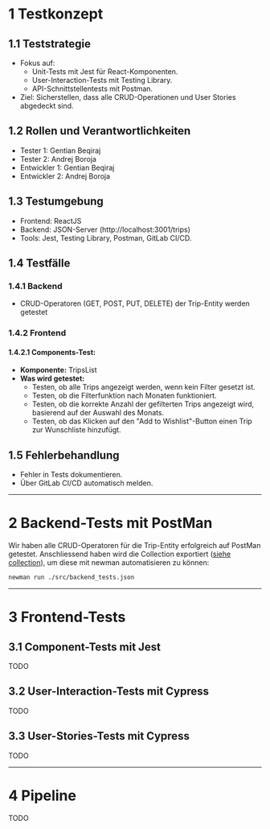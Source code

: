 # 1 Testkonzept

## 1.1 Teststrategie
- Fokus auf:
  - Unit-Tests mit Jest für React-Komponenten.
  - User-Interaction-Tests mit Testing Library.
  - API-Schnittstellentests mit Postman.
- Ziel: Sicherstellen, dass alle CRUD-Operationen und User Stories abgedeckt sind.

## 1.2 Rollen und Verantwortlichkeiten
- Tester 1: Gentian Beqiraj
- Tester 2: Andrej Boroja
- Entwickler 1: Gentian Beqiraj
- Entwickler 2: Andrej Boroja

## 1.3 Testumgebung
- Frontend: ReactJS
- Backend: JSON-Server (http://localhost:3001/trips)
- Tools: Jest, Testing Library, Postman, GitLab CI/CD.

## 1.4 Testfälle

### 1.4.1 Backend
- CRUD-Operatoren (GET, POST, PUT, DELETE) der Trip-Entity werden getestet

### 1.4.2 Frontend

#### 1.4.2.1 Components-Test:
- **Komponente:** TripsList
- **Was wird getestet:**
  - Testen, ob alle Trips angezeigt werden, wenn kein Filter gesetzt ist.
  - Testen, ob die Filterfunktion nach Monaten funktioniert.
  - Testen, ob die korrekte Anzahl der gefilterten Trips angezeigt wird, basierend auf der Auswahl des Monats.
  - Testen, ob das Klicken auf den "Add to Wishlist"-Button einen Trip zur Wunschliste hinzufügt.
  

## 1.5 Fehlerbehandlung
- Fehler in Tests dokumentieren.
- Über GitLab CI/CD automatisch melden.

---

# 2 Backend-Tests mit PostMan
Wir haben alle CRUD-Operatoren für die Trip-Entity erfolgreich auf PostMan getestet. Anschliessend 
haben wird die Collection exportiert ([siehe collection](./src/backend_tests.json)), um diese mit 
newman automatisieren zu können:

```bash
newman run ./src/backend_tests.json
```

---

# 3 Frontend-Tests

## 3.1 Component-Tests mit Jest
TODO

## 3.2 User-Interaction-Tests mit Cypress
TODO

## 3.3 User-Stories-Tests mit Cypress
TODO

---

# 4 Pipeline

TODO
